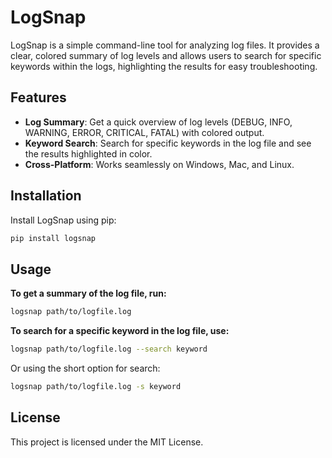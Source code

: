 # LogSnap

LogSnap is a simple command-line tool for analyzing log files. It provides a clear, colored summary of log levels and allows users to search for specific keywords within the logs, highlighting the results for easy troubleshooting.

## Features

- **Log Summary**: Get a quick overview of log levels (DEBUG, INFO, WARNING, ERROR, CRITICAL, FATAL) with colored output.
- **Keyword Search**: Search for specific keywords in the log file and see the results highlighted in color.
- **Cross-Platform**: Works seamlessly on Windows, Mac, and Linux.

## Installation

Install LogSnap using pip:

```sh
pip install logsnap
```

## Usage

**To get a summary of the log file, run:**

```sh
logsnap path/to/logfile.log
```

**To search for a specific keyword in the log file, use:**

```sh
logsnap path/to/logfile.log --search keyword
```

Or using the short option for search:

```sh
logsnap path/to/logfile.log -s keyword
```

## License

This project is licensed under the MIT License.